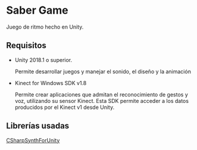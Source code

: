 # Saber Game

Juego de ritmo hecho en Unity.

## Requisitos

* Unity 2018.1 o superior.

  Permite desarrollar juegos y manejar el sonido, el diseño y la animación
  
* Kinect for Windows SDK v1.8 

  Permite crear aplicaciones que admitan el reconocimiento de gestos y voz, utilizando su sensor Kinect. Esta SDK permite acceder a     los datos producidos por el Kinect v1 desde Unity.
  
## Librerías usadas
  
  [CSharpSynthForUnity](https://github.com/kewlniss/CSharpSynthForUnity)
